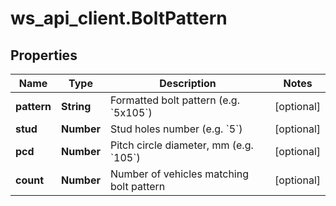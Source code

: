 # ws_api_client.BoltPattern

## Properties
Name | Type | Description | Notes
------------ | ------------- | ------------- | -------------
**pattern** | **String** | Formatted bolt pattern (e.g. &#x60;5x105&#x60;) | [optional] 
**stud** | **Number** | Stud holes number (e.g. &#x60;5&#x60;) | [optional] 
**pcd** | **Number** | Pitch circle diameter, mm (e.g. &#x60;105&#x60;) | [optional] 
**count** | **Number** | Number of vehicles matching bolt pattern | [optional] 


